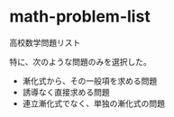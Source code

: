 # math-problem-list
高校数学問題リスト

特に、次のような問題のみを選択した。
- 漸化式から、その一般項を求める問題
- 誘導なく直接求める問題
- 連立漸化式でなく、単独の漸化式の問題
